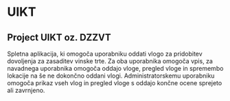 # UIKT

## Project UIKT oz. DZZVT

Spletna aplikacija, ki omogoča uporabniku oddati vlogo za pridobitev dovoljenja za zasaditev vinske trte. Za oba uporabnika omogoča vpis, za navadnega uporabnika omogoča oddajo vloge, pregled vloge in spremembo lokacije na še ne dokončno oddani vlogi. Administratorskemu uporabniku omogoča prikaz vseh vlog in pregled vloge s oddajo končne ocene sprejeto ali zavrnjeno.
